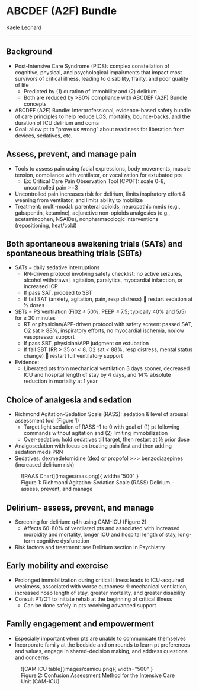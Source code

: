 # ABCDEF (A2F) Bundle

Kaele Leonard

---

## Background
-	Post-Intensive Care Syndrome (PICS): complex constellation of cognitive, physical, and psychological impairments that impact most survivors of critical illness, leading to disability, frailty, and poor quality of life
    -	Predicted by (1) duration of immobility and (2) delirium
    -	Both are reduced by >80% compliance with ABCDEF (A2F) Bundle concepts
-	ABCDEF (A2F) Bundle: Interprofessional, evidence-based safety bundle of care principles to help reduce LOS, mortality, bounce-backs, and the duration of ICU delirium and coma
-	Goal: allow pt to “prove us wrong” about readiness for liberation from devices, sedatives, etc.

## Assess, prevent, and manage pain
-	Tools to assess pain using facial expressions, body movements, muscle tension, compliance with ventilator, or vocalization for extubated pts
    -	Ex: Critical Care Pain Observation Tool (CPOT): scale 0-8, uncontrolled pain >=3 
-	Uncontrolled pain increases risk for delirium, limits inspiratory effort & weaning from ventilator, and limits ability to mobilize
-	Treatment: multi-modal: parenteral opioids, neuropathic meds (e.g., gabapentin, ketamine), adjunctive non-opioids analgesics (e.g., acetaminophen, NSAIDs), nonpharmacologic interventions (repositioning, heat/cold)

## Both spontaneous awakening trials (SATs) and spontaneous breathing trials (SBTs)
-	SATs = daily sedative interruptions
    -	RN-driven protocol involving safety checklist: no active seizures, alcohol withdrawal, agitation, paralytics, myocardial infarction, or increased ICP
    -	If pass SAT, proceed to SBT
    -	If fail SAT (anxiety, agitation, pain, resp distress)  restart sedation at ½ doses
-	SBTs = PS ventilation (Fi02 ≤ 50%, PEEP ≤ 7.5; typically 40% and 5/5) for ≥ 30 minutes
    -	RT or physician/APP-driven protocol with safety screen: passed SAT, O2 sat ≥ 88%, inspiratory efforts, no myocardial ischemia, no/low vasopressor support
    -	If pass SBT, physician/APP judgment on extubation
    -	If fail SBT (RR > 35 or < 8, O2 sat < 88%, resp distress, mental status change)  restart full ventilatory support
-	Evidence:
    -	Liberated pts from mechanical ventilation 3 days sooner, decreased ICU and hospital length of stay by 4 days, and 14% absolute reduction in mortality at 1 year

## Choice of analgesia and sedation
-	Richmond Agitation-Sedation Scale (RASS): sedation & level of arousal assessment tool (Figure 1)
    -	Target light sedation of RASS -1 to 0 with goal of (1) pt following commands without agitation and (2) limiting immobilization
    -	Over-sedation:  hold sedatives till target, then restart at ½ prior dose 
-	Analgosedation with focus on treating pain first and then adding sedation meds PRN
-	Sedatives: dexmedetomidine (dex) or propofol >>> benzodiazepines (increased delirium risk)

<figure markdown="span">
  ![RAAS Chart](images/raas.png){ width="500" }
  <figcaption>Figure 1: Richmond Agitation-Sedation Scale (RASS) Delirium - assess, prevent, and manage</figcaption>
</figure>



## Delirium- assess, prevent, and manage
-	Screening for delirium: q4h using CAM-ICU (Figure 2)
    -	Affects 60-80% of ventilated pts and associated with increased morbidity and mortality, longer ICU and hospital length of stay, long-term cognitive dysfunction
-	Risk factors and treatment: see Delirium section in Psychiatry 

## Early mobility and exercise
-	Prolonged immobilization during critical illness leads to ICU-acquired weakness, associated with worse outcomes: ↑ mechanical ventilation, increased hosp length of stay, greater mortality, and greater disability
-	Consult PT/OT to initiate rehab at the beginning of critical illness
    -	Can be done safely in pts receiving advanced support

## Family engagement and empowerment
- Especially important when pts are unable to communicate themselves
- Incorporate family at the bedside and on rounds to learn pt preferences and values, engage in shared-decision making, and address questions and concerns

<figure markdown="span">
  ![CAM ICU table](images/camicu.png){ width="500" }
  <figcaption>Figure 2: Confusion Assessment Method for the Intensive Care Unit (CAM-ICU)</figcaption>
</figure>
